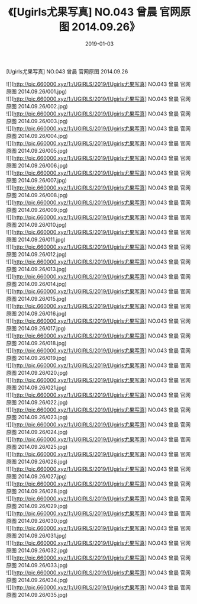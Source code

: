 ﻿---
layout: post
title:  《[Ugirls尤果写真] NO.043 曾晨 官网原图 2014.09.26》
date:   2019-01-03
img: http://pic.660000.xyz/1:/UGIRLS/2019/[Ugirls尤果写真] NO.043 曾晨 官网原图 2014.09.26/000.jpg
categories: [美女, 清纯, 唯美]
---

[Ugirls尤果写真] NO.043 曾晨 官网原图 2014.09.26

 ![](http://pic.660000.xyz/1:/UGIRLS/2019/[Ugirls尤果写真] NO.043 曾晨 官网原图 2014.09.26/001.jpg) <br>![](http://pic.660000.xyz/1:/UGIRLS/2019/[Ugirls尤果写真] NO.043 曾晨 官网原图 2014.09.26/002.jpg) <br>![](http://pic.660000.xyz/1:/UGIRLS/2019/[Ugirls尤果写真] NO.043 曾晨 官网原图 2014.09.26/003.jpg) <br>![](http://pic.660000.xyz/1:/UGIRLS/2019/[Ugirls尤果写真] NO.043 曾晨 官网原图 2014.09.26/004.jpg) <br>![](http://pic.660000.xyz/1:/UGIRLS/2019/[Ugirls尤果写真] NO.043 曾晨 官网原图 2014.09.26/005.jpg) <br>![](http://pic.660000.xyz/1:/UGIRLS/2019/[Ugirls尤果写真] NO.043 曾晨 官网原图 2014.09.26/006.jpg) <br>![](http://pic.660000.xyz/1:/UGIRLS/2019/[Ugirls尤果写真] NO.043 曾晨 官网原图 2014.09.26/007.jpg) <br>![](http://pic.660000.xyz/1:/UGIRLS/2019/[Ugirls尤果写真] NO.043 曾晨 官网原图 2014.09.26/008.jpg) <br>![](http://pic.660000.xyz/1:/UGIRLS/2019/[Ugirls尤果写真] NO.043 曾晨 官网原图 2014.09.26/009.jpg) <br>![](http://pic.660000.xyz/1:/UGIRLS/2019/[Ugirls尤果写真] NO.043 曾晨 官网原图 2014.09.26/010.jpg) <br>![](http://pic.660000.xyz/1:/UGIRLS/2019/[Ugirls尤果写真] NO.043 曾晨 官网原图 2014.09.26/011.jpg) <br>![](http://pic.660000.xyz/1:/UGIRLS/2019/[Ugirls尤果写真] NO.043 曾晨 官网原图 2014.09.26/012.jpg) <br>![](http://pic.660000.xyz/1:/UGIRLS/2019/[Ugirls尤果写真] NO.043 曾晨 官网原图 2014.09.26/013.jpg) <br>![](http://pic.660000.xyz/1:/UGIRLS/2019/[Ugirls尤果写真] NO.043 曾晨 官网原图 2014.09.26/014.jpg) <br>![](http://pic.660000.xyz/1:/UGIRLS/2019/[Ugirls尤果写真] NO.043 曾晨 官网原图 2014.09.26/015.jpg) <br>![](http://pic.660000.xyz/1:/UGIRLS/2019/[Ugirls尤果写真] NO.043 曾晨 官网原图 2014.09.26/016.jpg) <br>![](http://pic.660000.xyz/1:/UGIRLS/2019/[Ugirls尤果写真] NO.043 曾晨 官网原图 2014.09.26/017.jpg) <br>![](http://pic.660000.xyz/1:/UGIRLS/2019/[Ugirls尤果写真] NO.043 曾晨 官网原图 2014.09.26/018.jpg) <br>![](http://pic.660000.xyz/1:/UGIRLS/2019/[Ugirls尤果写真] NO.043 曾晨 官网原图 2014.09.26/019.jpg) <br>![](http://pic.660000.xyz/1:/UGIRLS/2019/[Ugirls尤果写真] NO.043 曾晨 官网原图 2014.09.26/020.jpg) <br>![](http://pic.660000.xyz/1:/UGIRLS/2019/[Ugirls尤果写真] NO.043 曾晨 官网原图 2014.09.26/021.jpg) <br>![](http://pic.660000.xyz/1:/UGIRLS/2019/[Ugirls尤果写真] NO.043 曾晨 官网原图 2014.09.26/022.jpg) <br>![](http://pic.660000.xyz/1:/UGIRLS/2019/[Ugirls尤果写真] NO.043 曾晨 官网原图 2014.09.26/023.jpg) <br>![](http://pic.660000.xyz/1:/UGIRLS/2019/[Ugirls尤果写真] NO.043 曾晨 官网原图 2014.09.26/024.jpg) <br>![](http://pic.660000.xyz/1:/UGIRLS/2019/[Ugirls尤果写真] NO.043 曾晨 官网原图 2014.09.26/025.jpg) <br>![](http://pic.660000.xyz/1:/UGIRLS/2019/[Ugirls尤果写真] NO.043 曾晨 官网原图 2014.09.26/026.jpg) <br>![](http://pic.660000.xyz/1:/UGIRLS/2019/[Ugirls尤果写真] NO.043 曾晨 官网原图 2014.09.26/027.jpg) <br>![](http://pic.660000.xyz/1:/UGIRLS/2019/[Ugirls尤果写真] NO.043 曾晨 官网原图 2014.09.26/028.jpg) <br>![](http://pic.660000.xyz/1:/UGIRLS/2019/[Ugirls尤果写真] NO.043 曾晨 官网原图 2014.09.26/029.jpg) <br>![](http://pic.660000.xyz/1:/UGIRLS/2019/[Ugirls尤果写真] NO.043 曾晨 官网原图 2014.09.26/030.jpg) <br>![](http://pic.660000.xyz/1:/UGIRLS/2019/[Ugirls尤果写真] NO.043 曾晨 官网原图 2014.09.26/031.jpg) <br>![](http://pic.660000.xyz/1:/UGIRLS/2019/[Ugirls尤果写真] NO.043 曾晨 官网原图 2014.09.26/032.jpg) <br>![](http://pic.660000.xyz/1:/UGIRLS/2019/[Ugirls尤果写真] NO.043 曾晨 官网原图 2014.09.26/033.jpg) <br>![](http://pic.660000.xyz/1:/UGIRLS/2019/[Ugirls尤果写真] NO.043 曾晨 官网原图 2014.09.26/034.jpg) <br>![](http://pic.660000.xyz/1:/UGIRLS/2019/[Ugirls尤果写真] NO.043 曾晨 官网原图 2014.09.26/035.jpg) <br>
